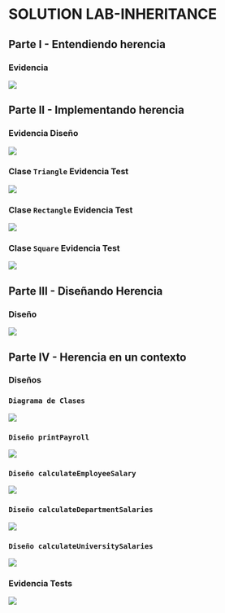 # SOLUTION LAB-INHERITANCE
## Parte I - Entendiendo herencia
### Evidencia

![](img/test-passed-circle-class.PNG)

## Parte II - Implementando herencia
### Evidencia Diseño

![](img/shapes-class-diagram.png)

### Clase `Triangle` Evidencia Test
![](img/test-passed-triangle-class.PNG)

### Clase `Rectangle` Evidencia Test
![](img/test-passed-rectangle-class.PNG)
 
### Clase `Square` Evidencia Test
![](img/test-passed-square-class.PNG) 

## Parte III - Diseñando Herencia
### Diseño
![](img/shapes-class-diagram.png)

## Parte IV - Herencia en un contexto
### Diseños
### `Diagrama de Clases`
![](img/sabanapayroll-class-diagram.png)

### `Diseño printPayroll`
![](img/printpayroll-class-diagram.png)

### `Diseño calculateEmployeeSalary`
![](img/calculateemployeesalary-class-diagram.png)

### `Diseño calculateDepartmentSalaries`
![](img/calculatedepartmentsalaries-class-diagram.png)

### `Diseño calculateUniversitySalaries`
![](img/calculateuniversitysalaries-class-diagram.png)

### Evidencia Tests
![](img/test-passed-sabanapayroll-system.PNG)
